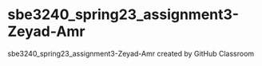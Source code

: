 # sbe3240_spring23_assignment3-Zeyad-Amr
sbe3240_spring23_assignment3-Zeyad-Amr created by GitHub Classroom
